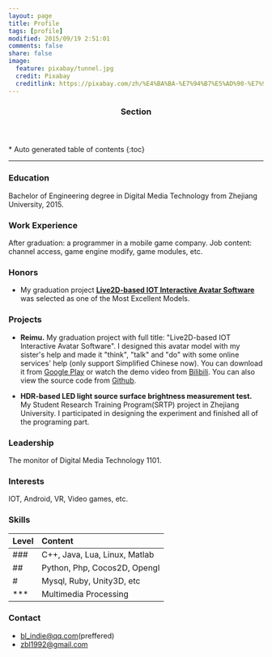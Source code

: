```yaml
---
layout: page
title: Profile
tags: [profile]
modified: 2015/09/19 2:51:01  
comments: false
share: false
image:
  feature: pixabay/tunnel.jpg
  credit: Pixabay
  creditlink: https://pixabay.com/zh/%E4%BA%BA-%E7%94%B7%E5%AD%90-%E7%94%B7-%E5%B7%A5%E4%BA%BA-%E5%86%85-%E9%9A%A7%E9%81%93-%E7%AE%A1-%E6%8E%92%E6%B0%B4-%E6%B1%A1%E6%B0%B4%E6%B8%A0-%E5%85%89-%E7%81%AB%E7%82%AC-731151/
---
```


<section id="table-of-contents" class="toc">
  <header>
    <h3>Section</h3>
  </header>
<div id="drawer" markdown="1">
*  Auto generated table of contents
{:toc}
</div>
</section><!-- /#table-of-contents -->


----------

### Education

Bachelor of Engineering degree in Digital Media Technology from Zhejiang University, 2015.

### Work Experience

After graduation: a programmer in a mobile game company. Job content: channel access, game engine modify, game modules, etc. 

### Honors

- My graduation project [**Live2D-based IOT  Interactive Avatar Software**](https://github.com/thatblstudio/belong/blob/master/%E5%9F%BA%E4%BA%8ELive2d%E6%8A%80%E6%9C%AF%E7%9A%84%E8%99%9A%E6%8B%9F%E5%BD%A2%E8%B1%A1%E7%89%A9%E8%81%94%E7%BD%91%E4%BA%A4%E4%BA%92%E8%BD%AF%E4%BB%B6-%E5%91%A8%E7%A7%89%E4%BA%AE%20%E6%AF%95%E8%AE%BE%E6%8A%A5%E5%91%8A.pdf) was selected as one of the Most Excellent Models.

### Projects

- **Reimu.** My graduation project with full title: "Live2D-based IOT Interactive Avatar Software". I designed this avatar model with my sister's help and made it "think", "talk" and "do" with some online services' help (only support Simplified Chinese now). You can download it from [Google Play](https://play.google.com/store/apps/details?id=com.blStudio.Reimu) or watch the demo video from [Bilibili](http://www.bilibili.com/video/av2560129/). You can also view the source code from [Github](https://github.com/thatblstudio/belong).

- **HDR-based LED light source surface brightness measurement test.** My Student Research Training Program(SRTP) project in Zhejiang University. I participated in designing the experiment and finished all of the programing part.


### Leadership

The monitor of Digital Media Technology 1101.

### Interests

IOT, Android, VR, Video games, etc.

### Skills

| Level  | Content        |
|:------ |:-------------- |
| ###    | C++, Java, Lua, Linux, Matlab |
| ##     | Python, Php, Cocos2D, Opengl |
| #      | Mysql, Ruby, Unity3D, etc |
| ***    | Multimedia Processing  |

### Contact

- bl_indie@qq.com(preffered)
- zbl1992@gmail.com

